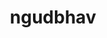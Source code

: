 ---
title: ngudbhav
github: https://github.com/ngudbhav
mode: dark
transition: 3s
archetype:
- Little Bit of Everything
---